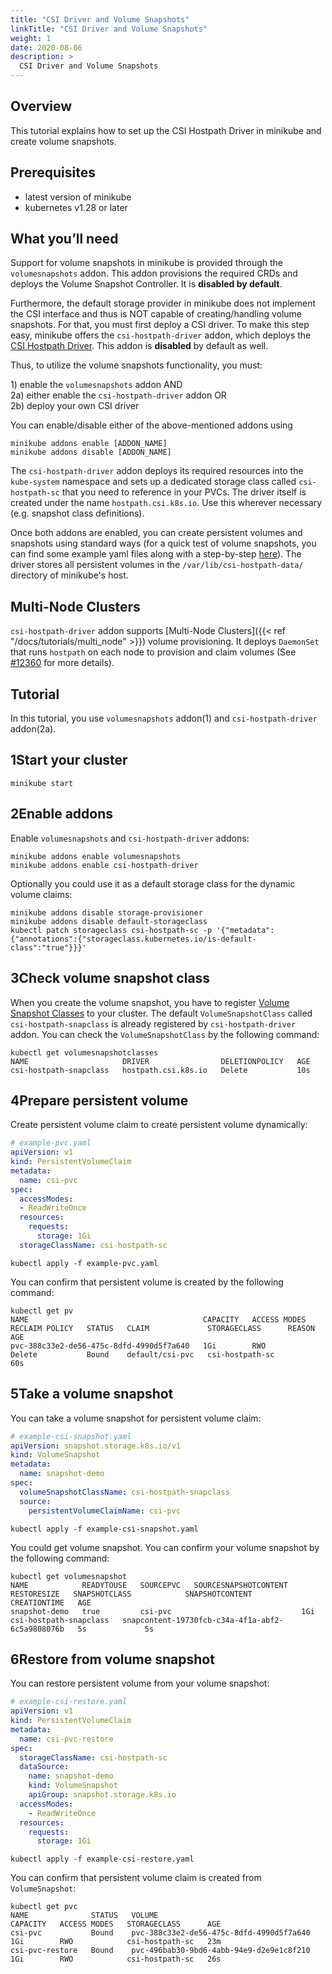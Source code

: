 ```yaml
---
title: "CSI Driver and Volume Snapshots"
linkTitle: "CSI Driver and Volume Snapshots"
weight: 1
date: 2020-08-06
description: >
  CSI Driver and Volume Snapshots
---
```


## Overview

This tutorial explains how to set up the CSI Hostpath Driver in minikube and create volume snapshots.

## Prerequisites

- latest version of minikube
- kubernetes v1.28 or later

## What you’ll need

Support for volume snapshots in minikube is provided through the `volumesnapshots` addon. This addon provisions the required
CRDs and deploys the Volume Snapshot Controller. It is <b>disabled by default</b>.

Furthermore, the default storage provider in minikube does not implement the CSI interface and thus is NOT capable of creating/handling
volume snapshots. For that, you must first deploy a CSI driver. To make this step easy, minikube offers the `csi-hostpath-driver` addon,
which deploys the [CSI Hostpath Driver](https://github.com/kubernetes-csi/csi-driver-host-path). This addon is <b>disabled</b>
by default as well.

Thus, to utilize the volume snapshots functionality, you must:

1\) enable the `volumesnapshots` addon AND\
2a\) either enable the `csi-hostpath-driver` addon OR\
2b\) deploy your own CSI driver

You can enable/disable either of the above-mentioned addons using
```shell script
minikube addons enable [ADDON_NAME]
minikube addons disable [ADDON_NAME]
```

The `csi-hostpath-driver` addon deploys its required resources into the `kube-system` namespace and sets up a dedicated
storage class called `csi-hostpath-sc` that you need to reference in your PVCs. The driver itself is created under the
name `hostpath.csi.k8s.io`. Use this wherever necessary (e.g. snapshot class definitions).

Once both addons are enabled, you can create persistent volumes and snapshots using standard ways (for a quick test of
volume snapshots, you can find some example yaml files along with a step-by-step [here](https://kubernetes-csi.github.io/docs/snapshot-restore-feature.html)).
The driver stores all persistent volumes in the `/var/lib/csi-hostpath-data/` directory of minikube's host.

## Multi-Node Clusters

`csi-hostpath-driver` addon supports [Multi-Node Clusters]({{< ref "/docs/tutorials/multi_node" >}}) volume provisioning. It deploys `DaemonSet` that runs `hostpath` on each node to provision and claim volumes (See [#12360](https://github.com/kubernetes/minikube/issues/12360) for more details).

## Tutorial

In this tutorial, you use `volumesnapshots` addon(1) and `csi-hostpath-driver` addon(2a).

<h2 class="step"><span class="fa-stack fa-1x"><i class="fa fa-circle fa-stack-2x"></i><strong class="fa-stack-1x text-primary">1</strong></span>Start your cluster</h2>

```shell
minikube start
```

<h2 class="step"><span class="fa-stack fa-1x"><i class="fa fa-circle fa-stack-2x"></i><strong class="fa-stack-1x text-primary">2</strong></span>Enable addons</h2>

Enable `volumesnapshots` and `csi-hostpath-driver` addons:

```shell
minikube addons enable volumesnapshots
minikube addons enable csi-hostpath-driver
```

Optionally you could use it as a default storage class for the dynamic volume claims:
```shell
minikube addons disable storage-provisioner
minikube addons disable default-storageclass
kubectl patch storageclass csi-hostpath-sc -p '{"metadata": {"annotations":{"storageclass.kubernetes.io/is-default-class":"true"}}}'
```

<h2 class="step"><span class="fa-stack fa-1x"><i class="fa fa-circle fa-stack-2x"></i><strong class="fa-stack-1x text-primary">3</strong></span>Check volume snapshot class</h2>

When you create the volume snapshot, you have to register [Volume Snapshot Classes](https://kubernetes.io/docs/concepts/storage/volume-snapshot-classes/) to your cluster.
The default `VolumeSnapshotClass` called `csi-hostpath-snapclass` is already registered by `csi-hostpath-driver` addon.
You can check the `VolumeSnapshotClass` by the following command:

```shell
kubectl get volumesnapshotclasses
NAME                     DRIVER                DELETIONPOLICY   AGE
csi-hostpath-snapclass   hostpath.csi.k8s.io   Delete           10s
```

<h2 class="step"><span class="fa-stack fa-1x"><i class="fa fa-circle fa-stack-2x"></i><strong class="fa-stack-1x text-primary">4</strong></span>Prepare persistent volume</h2>

Create persistent volume claim to create persistent volume dynamically:

```yaml
# example-pvc.yaml
apiVersion: v1
kind: PersistentVolumeClaim
metadata:
  name: csi-pvc
spec:
  accessModes:
  - ReadWriteOnce
  resources:
    requests:
      storage: 1Gi
  storageClassName: csi-hostpath-sc
```

```shell
kubectl apply -f example-pvc.yaml
```

You can confirm that persistent volume is created by the following command:

```shell
kubectl get pv
NAME                                       CAPACITY   ACCESS MODES   RECLAIM POLICY   STATUS   CLAIM             STORAGECLASS      REASON   AGE
pvc-388c33e2-de56-475c-8dfd-4990d5f7a640   1Gi        RWO            Delete           Bound    default/csi-pvc   csi-hostpath-sc            60s
```

<h2 class="step"><span class="fa-stack fa-1x"><i class="fa fa-circle fa-stack-2x"></i><strong class="fa-stack-1x text-primary">5</strong></span>Take a volume snapshot</h2>

You can take a volume snapshot for persistent volume claim:

```yaml
# example-csi-snapshot.yaml
apiVersion: snapshot.storage.k8s.io/v1
kind: VolumeSnapshot
metadata:
  name: snapshot-demo
spec:
  volumeSnapshotClassName: csi-hostpath-snapclass
  source:
    persistentVolumeClaimName: csi-pvc
```

```shell
kubectl apply -f example-csi-snapshot.yaml
```

You could get volume snapshot. You can confirm your volume snapshot by the following command:

```shell
kubectl get volumesnapshot
NAME            READYTOUSE   SOURCEPVC   SOURCESNAPSHOTCONTENT   RESTORESIZE   SNAPSHOTCLASS            SNAPSHOTCONTENT                                    CREATIONTIME   AGE
snapshot-demo   true         csi-pvc                             1Gi           csi-hostpath-snapclass   snapcontent-19730fcb-c34a-4f1a-abf2-6c5a9808076b   5s             5s
```

<h2 class="step"><span class="fa-stack fa-1x"><i class="fa fa-circle fa-stack-2x"></i><strong class="fa-stack-1x text-primary">6</strong></span>Restore from volume snapshot</h2>

You can restore persistent volume from your volume snapshot:

```yaml
# example-csi-restore.yaml
apiVersion: v1
kind: PersistentVolumeClaim
metadata:
  name: csi-pvc-restore
spec:
  storageClassName: csi-hostpath-sc
  dataSource:
    name: snapshot-demo
    kind: VolumeSnapshot
    apiGroup: snapshot.storage.k8s.io
  accessModes:
    - ReadWriteOnce
  resources:
    requests:
      storage: 1Gi
```

```shell
kubectl apply -f example-csi-restore.yaml
```

You can confirm that persistent volume claim is created from `VolumeSnapshot`:

```shell
kubectl get pvc
NAME              STATUS   VOLUME                                     CAPACITY   ACCESS MODES   STORAGECLASS      AGE
csi-pvc           Bound    pvc-388c33e2-de56-475c-8dfd-4990d5f7a640   1Gi        RWO            csi-hostpath-sc   23m
csi-pvc-restore   Bound    pvc-496bab30-9bd6-4abb-94e9-d2e9e1c8f210   1Gi        RWO            csi-hostpath-sc   26s
```
